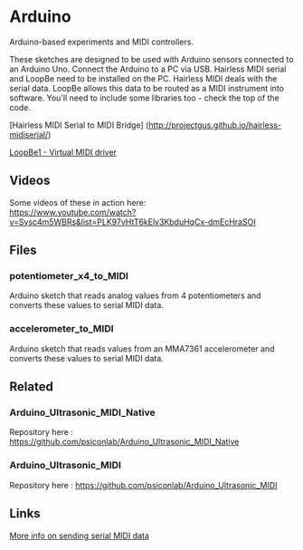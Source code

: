# Arduino
Arduino-based experiments and MIDI controllers. 

These sketches are designed to be used with Arduino sensors connected to an Arduino Uno. Connect the Arduino to a PC via USB. 
Hairless MIDI serial and LoopBe need to be installed on the PC. Hairless MIDI deals with the serial data. LoopBe allows this data to be routed as a MIDI instrument into software. You'll need to include some libraries too - check the top of the code.

[Hairless MIDI Serial to MIDI Bridge] (http://projectgus.github.io/hairless-midiserial/)

[LoopBe1 - Virtual MIDI driver](http://nerds.de/en/loopbe1.html)

## Videos

Some videos of these in action here:<br>
https://www.youtube.com/watch?v=Sysc4m5WBRs&list=PLK97vHtT6kElv3KbduHqCx-dmEcHraSOI

## Files
### potentiometer_x4_to_MIDI
Arduino sketch that reads analog values from 4 potentiometers and converts these values to serial MIDI data. 

### accelerometer_to_MIDI
Arduino sketch that reads values from an MMA7361 accelerometer  and converts these values to serial MIDI data.

## Related

### Arduino_Ultrasonic_MIDI_Native 
Repository here : https://github.com/psiconlab/Arduino_Ultrasonic_MIDI_Native

### Arduino_Ultrasonic_MIDI
Repository here : https://github.com/psiconlab/Arduino_Ultrasonic_MIDI

## Links
[More info on sending serial MIDI data](http://little-scale.blogspot.co.uk/2011/08/simple-examples-of-sending-midi-data.html)
